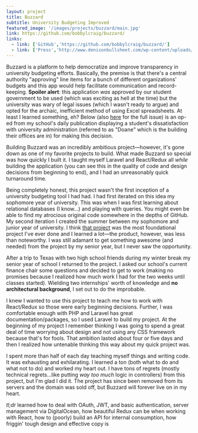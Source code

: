 ```yaml
---
layout: project
title: Buzzard
subtitle: University Budgeting Improved
featured_image: '/images/projects/buzzard/main.jpg'
link: https://github.com/bobbylcraig/buzzard/
links:
  - link: ['GitHub','https://github.com/bobbylcraig/buzzard/']
  - link: ['Press','http://www.denisonbullsheet.com/wp-content/uploads/2018/01/1.31.18.pdf']
---
```


Buzzard is a platform to help democratize and improve transparency in university budgeting efforts. Basically, the premise is that there's a central authority "approving" line items for a bunch of different organizations' budgets and this app would help facilitate communication and record-keeping. **Spoiler alert**: this application _was_ approved by our student government to be used (which was exciting as hell at the time) but the university was wary of legal issues (which I wasn't ready to argue) and opted for the archaic, inefficient method of using Excel spreadsheets. At least I learned something, eh? Below (also [here](http://www.denisonbullsheet.com/wp-content/uploads/2018/01/1.31.18.pdf) for the full issue) is an op-ed from my school's daily publication displaying a student's dissatisfaction with university administration (referred to as "Doane" which is the building their offices are in) for making this decision.

<!-- <figure>
	<div>
		<img src="/images/projects/buzzard/bullsheet-op-ed.png" alt="I never loved Zach more than the moment I read this.">
	</div>
	<figcaption>I never loved Zach more than the moment I read this.</figcaption>
</figure> -->

Building Buzzard was an incredibly ambitious project&mdash;however, it's gone down as one of my favorite projects to build. What made Buzzard so special was how quickly I built it. I taught myself Laravel and React/Redux all _while_ building the application (you can see this in the quality of code and design decisions from beginning to end), and I had an unreasonably quick turnaround time.

<!-- <figure>
	<div>
		<img src="/images/projects/buzzard/buzzard-contributions.png" alt="Contributions for the entire development period of Buzzard.">
	</div>
	<figcaption>Commit contributions for the entire development period of Buzzard.</figcaption>
</figure> -->

Being completely honest, this project wasn't the first inception of a university budgeting tool I had had. I had first iterated on this idea my sophomore year of university. This was when I was first learning about relational databases (I know...) and playing with queries. You might even be able to find my atrocious original code somewhere in the depths of GitHub. My second iteration I created the summer between my sophomore and junior year of university. I think [that project](https://github.com/bobbylcraig/buDUget) was the most foundational project I've ever done and I learned a lot&mdash;the product, however, was less than noteworthy. I was still adamant to get something awesome (and needed) from the project by my senior year, but I never saw the opportunity.

After a trip to Texas with two high school friends during my winter break my senior year of school I returned to the project. I asked our school's current finance chair some questions and decided to get to work (making no promises because I realized how much work I had for the two weeks until classes started). Wielding two internships' worth of knowledge and **no architectural background**, I set out to do the improbable.

I knew I wanted to use this project to teach me how to work with React/Redux so those were early beginning decisions. Further, I was comfortable enough with PHP and Laravel has great documentation/packages, so I used Laravel to build my project. At the beginning of my project I remember thinking I was going to spend a great deal of time worrying about design and not using any CSS framework because that's for fools. That ambition lasted about four or five days and then I realized how untenable thinking this way about my quick project was.

I spent more than half of each day teaching myself things and writing code. It was exhausting and exhilarating. I learned a ton (both what to do and what not to do) and worked my heart out. I have tons of regrets (mostly technical regrets...like putting _way too much_ logic in controllers) from this project, but I'm glad I did it. The project has since been removed from its servers and the domain was sold off, but Buzzard will forever live on in my heart.


_tl;dr_ learned how to deal with OAuth, JWT, and basic authentication, server management via DigitalOcean, how beautiful Redux can be when working with React, how to (poorly) build an API for internal consumption, how friggin' tough design and effective copy is
